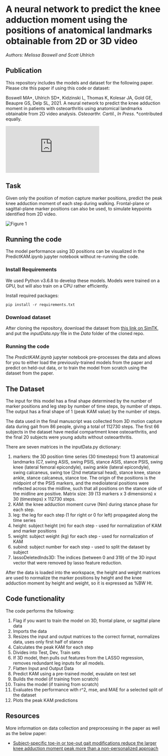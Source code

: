 # A neural network to predict the knee adduction moment using the positions of anatomical landmarks obtainable from 2D or 3D video
*Authors: Melissa Boswell and Scott Uhlrich*

## Publication
This repository includes the models and dataset for the following paper. Please cite this paper if using this code or dataset:

Boswell MA*, Uhlrich SD*, Kidzinski L, Thomas K, Kolesar JA, Gold GE, Beaupre GS, Delp SL, 2021. A neural network to predict the knee adduction  moment in patients with osteoarthritis using anatomical landmarks obtainable from 2D video analysis. _Osteoarthr. Cartil._, _In Press_. *contributed equally.

![Download Paper](https://github.com/stanfordnmbl/predictKAM/blob/master/paper/BOSWELL_UHLRICH_Delp_2021.pdf?raw=true)

## Task
Given only the position of motion capture marker positions, predict the peak knee adduction moment of each step during walking. Frontal-plane or sagittal-plane marker positions can also be used, to simulate keypoints identified from 2D video.

![Figure 1](https://github.com/stanfordnmbl/predictKAM/blob/master/figures/Figure1.PNG?raw=true)

## Running the code
The model performance using 3D positions can be visualized in the PredictKAM.ipynb jupyter notebook without re-running the code.

### Install Requirements
We used Python v3.6.8 to develop these models. Models were trained on a GPU, but will also train on a CPU rather efficiently.

Install required packages:
```
pip install -r requirements.txt
```
### Download dataset
After cloning the repository, download the dataset from [this link on SimTK](https://simtk.org/projects/predictkam), and put the _inputData.npy_ file in the _Data_ folder of the cloned repo.

### Running the code
The _PredictKAM.ipynb_ jupyter notebook pre-processes the data and allows for you to either load the previously-trained models from the paper and predict on held-out data, or to train the model from scratch using the dataset from the paper.

## The Dataset
The input for this model has a final shape determined by the number of marker positions and leg step by number of time steps, by number of steps.  The output has a final shape of 1 (peak KAM value) by the number of steps.

The data used in the final manuscript was collected from 3D motion capture data during gait from 86 people, giving a total of 112730 steps. The first 66 subjects in the dataset have medial compartment knee osteoarthritis, and the final 20 subjects were young adults without osteoarthritis. 

There are seven matrices in the inputData.py dictionary:
1. markers: the 3D position time series (30 timesteps) from 13 anatomical landmarks (C7, swing ASIS, swing PSIS, stance ASIS, stance PSIS, swing knee (lateral femoral epicondyle), swing ankle (lateral epicondyle), swing calcaneus, swing toe (2nd metatarsal head), stance knee, stance ankle, stance calcaneus, stance toe. The origin of the positions is the midpoint of the PSIS markers, and the mediolateral positions were reflected across the midline, such that all positions on the stance side of the midline are positive. Matrix size: 39 (13 markers x 3 dimensions) x 30 (timesteps) x 112730 steps.
2. KAM: the knee adduction moment curve (Nm) during stance phase for each step.
3. leg: the leg for each step (1 for right or 0 for left) propagated along the time series
4. height: subject height (m) for each step - used for normalization of KAM and marker positions
5. weight: subject weight (kg) for each step - used for normalization of KAM
6. subind: subject number for each step - used to split the dataset by subject
7. lassoDeletedInds3D: The indices (between 0 and 319) of the 3D input vector that were removed by lasso feature reduction.

After the data is loaded into the workspace, the height and weight matrices are used to normalize the marker positions by height and the knee adduction moment by height and weight, so it is expressed as %BW Ht.

## Code functionality
The code performs the following:
1. Flag if you want to train the model on 3D, frontal plane, or sagittal plane data
2. Imports the data
3. Resizes the input and output matrices to the correct format, normalizes data, uses only first half of stance
4. Calculates the peak KAM for each step
5. Divides into Test, Dev, Train sets
6. If 3D model, then pulls out features from the LASSO regression, removes redundant leg inputs for all models.
7. Flatten Input and Output Data
8. Predict KAM using a pre-trained model, evaulate on test set
9. Builds the model (if training from scratch)
10. Trains the model (if training from scratch)
11. Evaluates the performance with r^2, mse, and MAE for a selected split of the dataset
12. Plots the peak KAM predictions

## Resources
More information on data collection and preprocessing in the paper as well as the below paper:
- [Subject-specific toe-in or toe-out gait modifications reduce the larger knee adduction moment peak more than a non-personalized approach](https://www.ncbi.nlm.nih.gov/pubmed/29174534)
